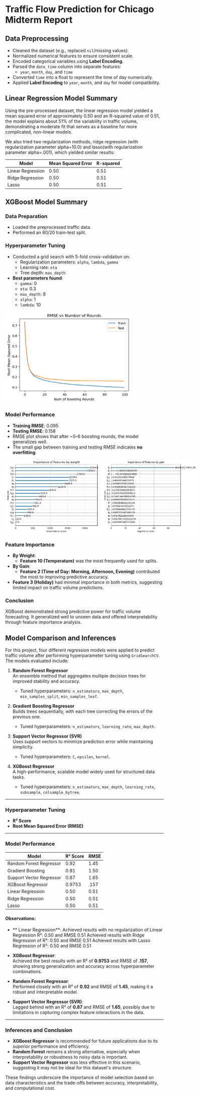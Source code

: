# Traffic Flow Prediction for Chicago Midterm Report
## Data Preprocessing

- Cleaned the dataset (e.g., replaced `nil`/missing values).
- Normalized numerical features to ensure consistent scale.
- Encoded categorical variables using **Label Encoding**.
- Parsed the `date_time` column into separate features:
  - `year`, `month`, `day`, and `time`
- Converted `time` into a float to represent the time of day numerically.
- Applied **Label Encoding** to `year`, `month`, and `day` for model compatibility.


## Linear Regression Model Summary
Using the pre-processed dataset, the linear regression model yielded a mean squared error of approximately 0.50 and an R-squared value of 0.51, the model explains about 51% of the variability in traffic volume, demonstrating a moderate fit that serves as a baseline for more complicated, non-linear models.

We also tried two regularization methods, ridge regression (with regularization parameter alpha=10.0) and lasso(with regularization parameter alpha=.001), which yielded similar results:

| Model                      | Mean Squared Error    | R-squared   |
|---------------------------|--------------------------------|-----------------|
| Linear Regression  | 0.50              | 0.51      |
| Ridge Regression   | 0.50              | 0.51      |
| Lasso                      | 0.50              | 0.51      |


## XGBoost Model Summary

### Data Preparation
- Loaded the preprocessed traffic data.
- Performed an 80/20 train-test split.

### Hyperparameter Tuning
- Conducted a grid search with 5-fold cross-validation on:
  - Regularization parameters: `alpha`, `lambda`, `gamma`
  - Learning rate: `eta`
  - Tree depth: `max_depth`
- **Best parameters found**:
  - `gamma`: 0  
  - `eta`: 0.3  
  - `max_depth`: 8  
  - `alpha`: 1  
  - `lambda`: 10

<img src="figures/Total_Loss.png" width="400"/>

### Model Performance
- **Training RMSE**: 0.095  
- **Testing RMSE**: 0.158  
- RMSE plot shows that after ~5–6 boosting rounds, the model generalizes well.
- The small gap between training and testing RMSE indicates **no overfitting**.

<div style="display: flex; gap: 10px;">
  <img src="figures/Importance_by_weight.png" width="300"/>
  <img src="figures/Importance_by_gain.png" width="300"/>
</div>


### Feature Importance
- **By Weight**:
  - **Feature 10 (Temperature)** was the most frequently used for splits.
- **By Gain**:
  - **Feature 2 (Time of Day: Morning, Afternoon, Evening)** contributed the most to improving predictive accuracy.
- **Feature 3 (Holiday)** had minimal importance in both metrics, suggesting limited impact on traffic volume predictions.

### Conclusion
XGBoost demonstrated strong predictive power for traffic volume forecasting. It generalized well to unseen data and offered interpretability through feature importance analysis.

## Model Comparison and Inferences

For this project, four different regression models were applied to predict traffic volume after performing hyperparameter tuning using `GridSearchCV`. The models evaluated include:

1. **Random Forest Regressor**  
   An ensemble method that aggregates multiple decision trees for improved stability and accuracy.  
   - Tuned hyperparameters: `n_estimators`, `max_depth`, `min_samples_split`, `min_samples_leaf`.

2. **Gradient Boosting Regressor**  
   Builds trees sequentially, with each tree correcting the errors of the previous one.  
   - Tuned hyperparameters: `n_estimators`, `learning_rate`, `max_depth`.

3. **Support Vector Regressor (SVR)**  
   Uses support vectors to minimize prediction error while maintaining simplicity.  
   - Tuned hyperparameters: `C`, `epsilon`, `kernel`.

4. **XGBoost Regressor**  
   A high-performance, scalable model widely used for structured data tasks.  
   - Tuned hyperparameters: `n_estimators`, `max_depth`, `learning_rate`, `subsample`, `colsample_bytree`.

---

### Hyperparameter Tuning
- **R² Score**
- **Root Mean Squared Error (RMSE)**

---

### Model Performance

| Model                     | R² Score | RMSE  |
|---------------------------|----------|-------|
| Random Forest Regressor   | 0.92     | 1.45  |
| Gradient Boosting         | 0.91     | 1.50  |
| Support Vector Regressor  | 0.87     | 1.65  |
| XGBoost Regressor         | 0.9753   | .157  |
| Linear Regression         | 0.50     | 0.51  |
| Ridge Regression          | 0.50     | 0.51  |
| Lasso                     | 0.50     | 0.51  |

#### Observations:
- ** Linear Regression**:
  Achieved results with no regularization of Linear Regression R²: 0.50 and RMSE 0.51
  Achieved results with Ridge Regression of R²: 0.50 and RMSE 0.51
  Achieved results with Lasso Regression of R²: 0.50   and RMSE  0.51
  
- **XGBoost Regressor**:  
  Achieved the best results with an R² of **0.9753** and RMSE of **.157**, showing strong generalization and accuracy across hyperparameter combinations.

- **Random Forest Regressor**:  
  Performed closely with an R² of **0.92** and RMSE of **1.45**, making it a robust and interpretable model.

- **Support Vector Regressor (SVR)**:  
  Lagged behind with an R² of **0.87** and RMSE of **1.65**, possibly due to limitations in capturing complex feature interactions in the data.

---

### Inferences and Conclusion

- **XGBoost Regressor** is recommended for future applications due to its superior performance and efficiency.
- **Random Forest** remains a strong alternative, especially when interpretability or robustness to noisy data is important.
- **Support Vector Regressor** was less effective in this scenario, suggesting it may not be ideal for this dataset's structure.

These findings underscore the importance of model selection based on data characteristics and the trade-offs between accuracy, interpretability, and computational cost.

